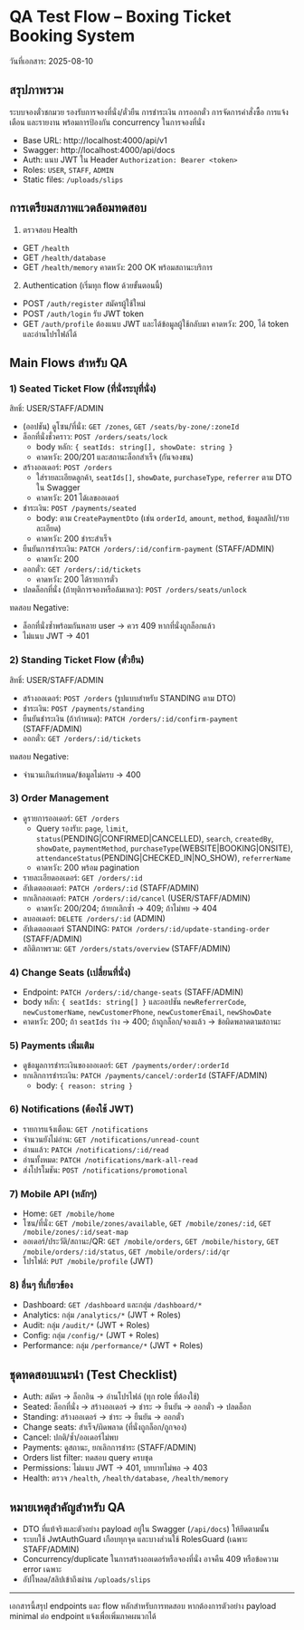 # QA Test Flow – Boxing Ticket Booking System

วันที่เอกสาร: 2025-08-10

## สรุปภาพรวม
ระบบจองตั๋วชกมวย รองรับการจองที่นั่ง/ตั๋วยืน การชำระเงิน การออกตั๋ว การจัดการคำสั่งซื้อ การแจ้งเตือน และรายงาน พร้อมการป้องกัน concurrency ในการจองที่นั่ง

- Base URL: http://localhost:4000/api/v1
- Swagger: http://localhost:4000/api/docs
- Auth: แนบ JWT ใน Header `Authorization: Bearer <token>`
- Roles: `USER`, `STAFF`, `ADMIN`
- Static files: `/uploads/slips`

## การเตรียมสภาพแวดล้อมทดสอบ
1) ตรวจสอบ Health
- GET `/health`
- GET `/health/database`
- GET `/health/memory`
คาดหวัง: 200 OK พร้อมสถานะบริการ

2) Authentication (เริ่มทุก flow ด้วยขั้นตอนนี้)
- POST `/auth/register` สมัครผู้ใช้ใหม่
- POST `/auth/login` รับ JWT token
- GET `/auth/profile` ต้องแนบ JWT และได้ข้อมูลผู้ใช้กลับมา
คาดหวัง: 200, ได้ token และอ่านโปรไฟล์ได้

## Main Flows สำหรับ QA

### 1) Seated Ticket Flow (ที่นั่งระบุที่นั่ง)
สิทธิ์: USER/STAFF/ADMIN
- (ออปชัน) ดูโซน/ที่นั่ง: `GET /zones`, `GET /seats/by-zone/:zoneId`
- ล็อกที่นั่งชั่วคราว: `POST /orders/seats/lock`
  - body หลัก: `{ seatIds: string[], showDate: string }`
  - คาดหวัง: 200/201 และสถานะล็อกสำเร็จ (กันจองชน)
- สร้างออเดอร์: `POST /orders`
  - ใส่รายละเอียดลูกค้า, `seatIds[]`, `showDate`, `purchaseType`, `referrer` ตาม DTO ใน Swagger
  - คาดหวัง: 201 ได้เลขออเดอร์
- ชำระเงิน: `POST /payments/seated`
  - body: ตาม `CreatePaymentDto` (เช่น `orderId`, `amount`, `method`, ข้อมูลสลิป/รายละเอียด)
  - คาดหวัง: 200 ชำระสำเร็จ
- ยืนยันการชำระเงิน: `PATCH /orders/:id/confirm-payment` (STAFF/ADMIN)
  - คาดหวัง: 200
- ออกตั๋ว: `GET /orders/:id/tickets`
  - คาดหวัง: 200 ได้รายการตั๋ว
- ปลดล็อกที่นั่ง (ถ้ายุติการจองหรือล้มเหลว): `POST /orders/seats/unlock`

ทดสอบ Negative:
- ล็อกที่นั่งซ้ำพร้อมกันหลาย user → ควร 409 หากที่นั่งถูกล็อกแล้ว
- ไม่แนบ JWT → 401

### 2) Standing Ticket Flow (ตั๋วยืน)
สิทธิ์: USER/STAFF/ADMIN
- สร้างออเดอร์: `POST /orders` (รูปแบบสำหรับ STANDING ตาม DTO)
- ชำระเงิน: `POST /payments/standing`
- ยืนยันชำระเงิน (ถ้ากำหนด): `PATCH /orders/:id/confirm-payment` (STAFF/ADMIN)
- ออกตั๋ว: `GET /orders/:id/tickets`

ทดสอบ Negative:
- จำนวนเกินกำหนด/ข้อมูลไม่ครบ → 400

### 3) Order Management
- ดูรายการออเดอร์: `GET /orders`
  - Query รองรับ: `page`, `limit`, `status`(PENDING|CONFIRMED|CANCELLED), `search`, `createdBy`, `showDate`, `paymentMethod`, `purchaseType`(WEBSITE|BOOKING|ONSITE), `attendanceStatus`(PENDING|CHECKED_IN|NO_SHOW), `referrerName`
  - คาดหวัง: 200 พร้อม pagination
- รายละเอียดออเดอร์: `GET /orders/:id`
- อัปเดตออเดอร์: `PATCH /orders/:id` (STAFF/ADMIN)
- ยกเลิกออเดอร์: `PATCH /orders/:id/cancel` (USER/STAFF/ADMIN)
  - คาดหวัง: 200/204; ถ้ายกเลิกซ้ำ → 409; ถ้าไม่พบ → 404
- ลบออเดอร์: `DELETE /orders/:id` (ADMIN)
- อัปเดตออเดอร์ STANDING: `PATCH /orders/:id/update-standing-order` (STAFF/ADMIN)
- สถิติภาพรวม: `GET /orders/stats/overview` (STAFF/ADMIN)

### 4) Change Seats (เปลี่ยนที่นั่ง)
- Endpoint: `PATCH /orders/:id/change-seats` (STAFF/ADMIN)
- body หลัก: `{ seatIds: string[] }` และออปชัน `newReferrerCode`, `newCustomerName`, `newCustomerPhone`, `newCustomerEmail`, `newShowDate`
- คาดหวัง: 200; ถ้า `seatIds` ว่าง → 400; ถ้าถูกล็อก/จองแล้ว → ข้อผิดพลาดตามสถานะ

### 5) Payments เพิ่มเติม
- ดูข้อมูลการชำระเงินของออเดอร์: `GET /payments/order/:orderId`
- ยกเลิกการชำระเงิน: `PATCH /payments/cancel/:orderId` (STAFF/ADMIN)
  - body: `{ reason: string }`

### 6) Notifications (ต้องใช้ JWT)
- รายการแจ้งเตือน: `GET /notifications`
- จำนวนยังไม่อ่าน: `GET /notifications/unread-count`
- อ่านแล้ว: `PATCH /notifications/:id/read`
- อ่านทั้งหมด: `PATCH /notifications/mark-all-read`
- ส่งโปรโมชัน: `POST /notifications/promotional`

### 7) Mobile API (หลักๆ)
- Home: `GET /mobile/home`
- โซน/ที่นั่ง: `GET /mobile/zones/available`, `GET /mobile/zones/:id`, `GET /mobile/zones/:id/seat-map`
- ออเดอร์/ประวัติ/สถานะ/QR: `GET /mobile/orders`, `GET /mobile/history`, `GET /mobile/orders/:id/status`, `GET /mobile/orders/:id/qr`
- โปรไฟล์: `PUT /mobile/profile` (JWT)

### 8) อื่นๆ ที่เกี่ยวข้อง
- Dashboard: `GET /dashboard` และกลุ่ม `/dashboard/*`
- Analytics: กลุ่ม `/analytics/*` (JWT + Roles)
- Audit: กลุ่ม `/audit/*` (JWT + Roles)
- Config: กลุ่ม `/config/*` (JWT + Roles)
- Performance: กลุ่ม `/performance/*` (JWT + Roles)

## ชุดทดสอบแนะนำ (Test Checklist)
- Auth: สมัคร → ล็อกอิน → อ่านโปรไฟล์ (ทุก role ที่ต้องใช้)
- Seated: ล็อกที่นั่ง → สร้างออเดอร์ → ชำระ → ยืนยัน → ออกตั๋ว → ปลดล็อก
- Standing: สร้างออเดอร์ → ชำระ → ยืนยัน → ออกตั๋ว
- Change seats: สำเร็จ/ผิดพลาด (ที่นั่งถูกล็อก/ถูกจอง)
- Cancel: ปกติ/ซ้ำ/ออเดอร์ไม่พบ
- Payments: ดูสถานะ, ยกเลิกการชำระ (STAFF/ADMIN)
- Orders list filter: ทดสอบ query ครบชุด
- Permissions: ไม่แนบ JWT → 401, บทบาทไม่พอ → 403
- Health: ตรวจ `/health`, `/health/database`, `/health/memory`

## หมายเหตุสำคัญสำหรับ QA
- DTO ที่แท้จริงและตัวอย่าง payload อยู่ใน Swagger (`/api/docs`) ให้ยึดตามนั้น
- ระบบใช้ JwtAuthGuard เกือบทุกจุด และบางส่วนใช้ RolesGuard (เฉพาะ STAFF/ADMIN)
- Concurrency/duplicate ในการสร้างออเดอร์หรือจองที่นั่ง อาจคืน 409 หรือข้อความ error เฉพาะ
- อัปโหลด/สลิปเข้าถึงผ่าน `/uploads/slips`

---
เอกสารนี้สรุป endpoints และ flow หลักสำหรับการทดสอบ หากต้องการตัวอย่าง payload minimal ต่อ endpoint แจ้งเพื่อเพิ่มภาคผนวกได้

